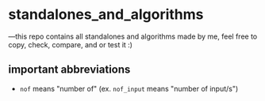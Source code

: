 # standalones_and_algorithms
—this repo contains all standalones and algorithms made by me, feel free to copy, check, compare, and or test it :)

## important abbreviations
- `nof` means "number of" (ex. `nof_input` means "number of input/s")
